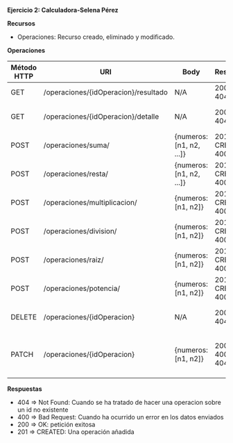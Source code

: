 **Ejercicio 2: Calculadora-Selena Pérez**

**Recursos**

- Operaciones: Recurso creado, eliminado y modificado.

**Operaciones**

| Método HTTP | URI | Body | Respuesta | Explicación |
| ----------- | --- | ---- | --------- | ----------- |
| GET | /operaciones/{idOperacion}/resultado | N/A | 200 OK, 404 NF | Obtener resultado |
| GET | /operaciones/{idOperacion}/detalle | N/A | 200 OK, 404 NF | Obtener cadena de operación |
| POST | /operaciones/suma/ | {numeros: [n1, n2, ...]} | 201 CREATED, 400 BR | Sumar array de valores |
| POST | /operaciones/resta/ | {numeros: [n1, n2, ...]} | 201 CREATED, 400 BR | Restar array de valores |
| POST | /operaciones/multiplicacion/ | {numeros: [n1, n2]} | 201 CREATED, 400 BR | Multiplicación de n1 y n2 |
| POST | /operaciones/division/ | {numeros: [n1, n2]} | 201 CREATED, 400 BR | División de n1 entre n2 |
| POST | /operaciones/raiz/ | {numeros: [n1, n2]} | 201 CREATED, 400 BR | Raiz n2 de n1 |
| POST | /operaciones/potencia/ | {numeros: [n1, n2]} | 201 CREATED, 400 BR | Potencia n1 elevado a n2 |
| DELETE | /operaciones/{idOperacion} | N/A | 200 OK, 404 NF | Eliminar una operación creada |
| PATCH | /operaciones/{idOperacion} | {numeros: [n1, n2]} | 200 OK, 400 BR, 404 NF | Modificar los números de una operación existente |

**Respuestas**
- 404 => Not Found: Cuando se ha tratado de hacer una operacion sobre un id no existente
- 400 => Bad Request: Cuando ha ocurrido un error en los datos enviados
- 200 => OK: petición exitosa
- 201 => CREATED: Una operación añadida
